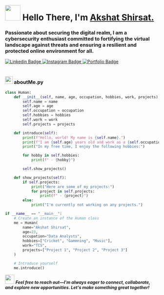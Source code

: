 <!-- ---
title: akshat-shirsat
date: '2024-01-01'
spoiler: python Code Styled Readme Template
categories: ["code-styled", "all-profile"]
githubUsername: 'kingakshat'
--- -->

<h1 align="left"><img src="https://user-images.githubusercontent.com/74038190/229223156-0cbdaba9-3128-4d8e-8719-b6b4cf741b67.gif" width="50px"><strong> Hello There, I'm <a href="">Akshat Shirsat.</a></strong>
</h1>

<h3 align="left"><strong>
Passionate about securing the digital realm, I am a cybersecurity enthusiast committed to fortifying the virtual landscape against threats and ensuring a resilient and protected online environment for all.</strong></h3>

<a target="_blank" href="https://www.linkedin.com/in/akshat-shirsat/">
<img src="https://img.shields.io/badge/LinkedIn-0077B5?style=for-the-badge&logo=Linkedin&logoColor=white&link=https://www.linkedin.com/in/akshat-shirsat/" alt="Linkedin Badge">
</a>
<a target="_blank" href="https://www.instagram.com/">
<img src="https://img.shields.io/badge/-Instagram-E4405F?style=for-the-badge&logo=Instagram&logoColor=white&link=https://www.instagram.com/" alt="Instagram Badge">
</a>
<a target="_blank" href="http://akshatshirsat.pythonanywhere.com/">
<img src="https://img.shields.io/badge/website-000000?style=for-the-badge&logo=About.me&logoColor=white" alt="Portfolio Badge">
</a>

<br>

<br>

<!-- ###  <img src="https://media.giphy.com/media/ln7z2eWriiQAllfVcn/giphy.gif" height="20"> **aboutMe.js** -->



<h3 align="left"><strong>
<img src="https://user-images.githubusercontent.com/74038190/212257472-08e52665-c503-4bd9-aa20-f5a4dae769b5.gif" width="25" height="25"> aboutMe.py</strong></h3>

```python
class Human:
    def __init__(self, name, age, occupation, hobbies, work, projects):
        self.name = name
        self.age = age
        self.occupation = occupation
        self.hobbies = hobbies
        self.work = work
        self.projects = projects

    def introduce(self):
        print(f"Hello, world! My name is {self.name}.")
        print(f"I am {self.age} years old and work as a {self.occupation} at {self.work}.")
        print("In my free time, I enjoy the following hobbies:")

        for hobby in self.hobbies:
            print(f" - {hobby}")

        self.show_projects()

    def show_projects(self):
        if self.projects:
            print("Here are some of my projects:")
            for project in self.projects:
                print(f" - {project}")
        else:
            print("I'm currently not working on any projects.")

if __name__ == "__main__":
    # Create an instance of the Human class
    me = Human(
        name="Akshat Shirsat",
        age=23,
        occupation="Data Analysts",
        hobbies=["Cricket", "Gammning", "Music"],
        work="TCS",
        projects=["Project 1", "Project 2", "Project 3"]
    )

    # Introduce yourself
    me.introduce()


```


<img src="https://media.giphy.com/media/RhwkGhrlj3NVSOxWSN/giphy.gif" height="30"> <em><b>Feel free to reach out—I'm always eager to connect, collaborate, and explore new opportunities. Let's make something great together!</b> </em>

<!-- 
<p align="center"><a href="https://github.com/kingakshat">⭐️ From Akshat</a></p> -->


